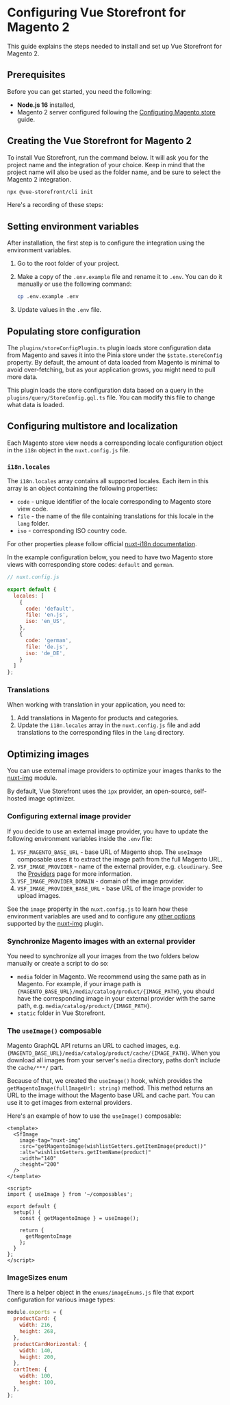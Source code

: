 # Configuring Vue Storefront for Magento 2

This guide explains the steps needed to install and set up Vue Storefront for Magento 2.

## Prerequisites

Before you can get started, you need the following:

- **Node.js 16** installed,
- Magento 2 server configured following the [Configuring Magento store](/getting-started/configure-magento.html) guide.

## Creating the Vue Storefront for Magento 2

To install Vue Storefront, run the command below. It will ask you for the project name and the integration of your choice. Keep in mind that the project name will also be used as the folder name, and be sure to select the Magento 2 integration.

```sh
npx @vue-storefront/cli init
```

Here's a recording of these steps:

<Asciinema id="493286" />

## Setting environment variables

After installation, the first step is to configure the integration using the environment variables.

1. Go to the root folder of your project.
2. Make a copy of the `.env.example` file and rename it to `.env`. You can do it manually or use the following command:

    ```sh
    cp .env.example .env
    ```

3. Update values in the `.env` file.

## Populating store configuration

The `plugins/storeConfigPlugin.ts` plugin loads store configuration data from Magento and saves it into the Pinia store under the `$state.storeConfig` property. By default, the amount of data loaded from Magento is minimal to avoid over-fetching, but as your application grows, you might need to pull more data.

This plugin loads the store configuration data based on a query in the `plugins/query/StoreConfig.gql.ts` file. You can modify this file to change what data is loaded.

## Configuring multistore and localization

Each Magento store view needs a corresponding locale configuration object in the `i18n` object in the `nuxt.config.js` file.

### `i18n.locales`

The `i18n.locales` array contains all supported locales. Each item in this array is an object containing the following properties:

- `code` - unique identifier of the locale corresponding to Magento store view code.
- `file` - the name of the file containing translations for this locale in the `lang` folder.
- `iso` - corresponding ISO country code.

For other properties please follow official [nuxt-i18n documentation](https://i18n.nuxtjs.org/options-reference#locales).

In the example configuration below, you need to have two Magento store views with corresponding store codes: `default` and `german`.

```javascript
// nuxt.config.js

export default {
  locales: [
    {
      code: 'default',
      file: 'en.js',
      iso: 'en_US',
    },
    {
      code: 'german',
      file: 'de.js',
      iso: 'de_DE',
    }
  ]
};
```

### Translations

When working with translation in your application, you need to:

1. Add translations in Magento for products and categories.
2. Update the `i18n.locales` array in the `nuxt.config.js` file and add translations to the corresponding files in the `lang` directory.

## Optimizing images

You can use external image providers to optimize your images thanks to the [nuxt-img](https://image.nuxtjs.org/) module.

By default, Vue Storefront uses the `ipx` provider, an open-source, self-hosted image optimizer.

### Configuring external image provider

If you decide to use an external image provider, you have to update the following environment variables inside the `.env` file:

1. `VSF_MAGENTO_BASE_URL` - base URL of Magento shop. The `useImage` composable uses it to extract the image path from the full Magento URL.
2. `VSF_IMAGE_PROVIDER` - name of the external provider, e.g. `cloudinary`. See the [Providers](https://image.nuxtjs.org/getting-started/providers) page for more information.
3. `VSF_IMAGE_PROVIDER_DOMAIN` - domain of the image provider.
4. `VSF_IMAGE_PROVIDER_BASE_URL` - base URL of the image provider to upload images.

See the `image` property in the `nuxt.config.js` to learn how these environment variables are used and to configure any [other options](https://image.nuxtjs.org/api/options) supported by the [nuxt-img](https://image.nuxtjs.org/) plugin.

### Synchronize Magento images with an external provider

You need to synchronize all your images from the two folders below manually or create a script to do so:

- `media` folder in Magento. We recommend using the same path as in Magento. For example, if your image path is `{MAGENTO_BASE_URL}/media/catalog/product/{IMAGE_PATH}`, you should have the corresponding image in your external provider with the same path, e.g. `media/catalog/product/{IMAGE_PATH}`.
- `static` folder in Vue Storefront.

### The `useImage()` composable

Magento GraphQL API returns an URL to cached images, e.g. `{MAGENTO_BASE_URL}/media/catalog/product/cache/{IMAGE_PATH}`. When you download all images from your server's `media` directory, paths don't include the `cache/***/` part.

Because of that, we created the `useImage()` hook, which provides the `getMagentoImage(fullImageUrl: string)` method. This method returns an URL to the image without the Magento base URL and cache part. You can use it to get images from external providers.

Here's an example of how to use the `useImage()` composable:

```vue
<template>
  <SfImage
    image-tag="nuxt-img"
    :src="getMagentoImage(wishlistGetters.getItemImage(product))"
    :alt="wishlistGetters.getItemName(product)"
    :width="140"
    :height="200"
  />
</template>

<script>
import { useImage } from '~/composables';

export default {
  setup() {
    const { getMagentoImage } = useImage();

    return {
      getMagentoImage
    };
  }
};
</script>
```

### ImageSizes enum

There is a helper object in the `enums/imageEnums.js` file that export configuration for various image types:

```javascript
module.exports = {
  productCard: {
    width: 216,
    height: 268,
  },
  productCardHorizontal: {
    width: 140,
    height: 200,
  },
  cartItem: {
    width: 100,
    height: 100,
  },
};
```
